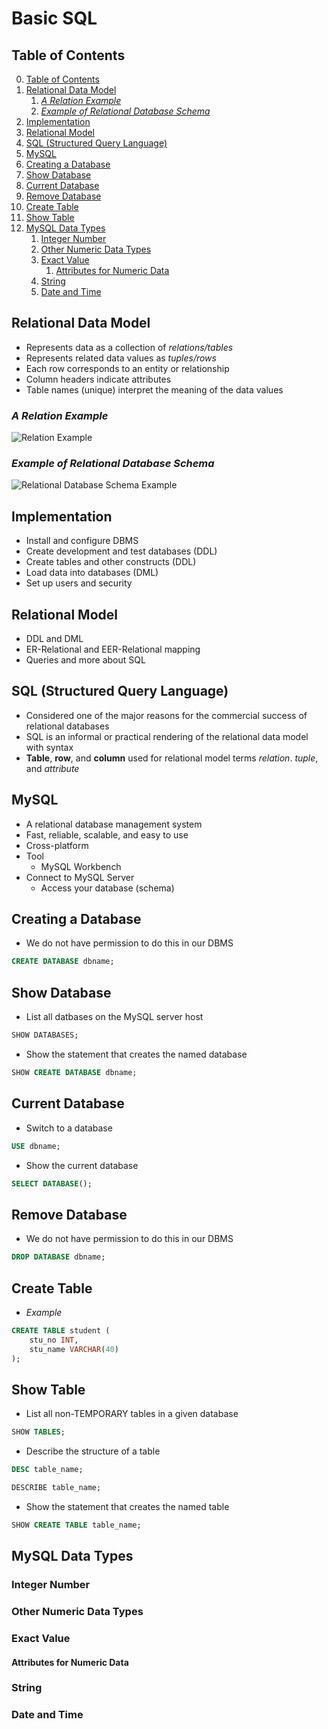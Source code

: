 # Basic SQL

## Table of Contents

0. [Table of Contents](#table-of-contents)
1. [Relational Data Model](#relational-data-model)
    1. [*A Relation Example*](#a-relation-example)
    2. [*Example of Relational Database Schema*](#example-of-relational-database-schema)
2. [Implementation](#implementation)
3. [Relational Model](#relational-model)
4. [SQL (Structured Query Language)](#sql-structured-query-language)
5. [MySQL](#mysql)
6. [Creating a Database](#creating-a-database)
7. [Show Database](#show-database)
8. [Current Database](#current-database)
9. [Remove Database](#remove-database)
10. [Create Table](#create-table)
11. [Show Table](#show-table)
12. [MySQL Data Types](#mysql-data-types)
    1. [Integer Number](#integer-number)
    2. [Other Numeric Data Types](#other-numeric-data-types)
    3. [Exact Value](#exact-value)
        1. [Attributes for Numeric Data](#attributes-for-numeric-data)
    4. [String](#string)
    5. [Date and Time](#date-and-time)

## Relational Data Model

- Represents data as a collection of *relations/tables*
- Represents related data values as *tuples/rows*
- Each row corresponds to an entity or relationship
- Column headers indicate attributes
- Table names (unique) interpret the meaning of the data values  

### *A Relation Example*

![Relation Example](https://d186loudes4jlv.cloudfront.net/sql/images/table_relationships/table-relationships.png)

### *Example of Relational Database Schema*

![Relational Database Schema Example](https://d1whtlypfis84e.cloudfront.net/guides/wp-content/uploads/2019/01/01111318/Relational-databse.png)

## Implementation

- Install and configure DBMS
- Create development and test databases (DDL)
- Create tables and other constructs (DDL)
- Load data into databases (DML)
- Set up users and security

## Relational Model

- DDL and DML
- ER-Relational and EER-Relational mapping
- Queries and more about SQL

## SQL (Structured Query Language)

- Considered one of the major reasons for the commercial success of relational databases
- SQL is an informal or practical rendering of the relational data model with syntax
- **Table**, **row**, and **column** used for relational model terms *relation*. *tuple*, and *attribute*

## MySQL

- A relational database management system
- Fast, reliable, scalable, and easy to use
- Cross-platform
- Tool
    - MySQL Workbench
- Connect to MySQL Server
    - Access your database (schema)

## Creating a Database

- We do not have permission to do this in our DBMS
```sql
CREATE DATABASE dbname;
```

## Show Database

- List all datbases on the MySQL server host
```sql
SHOW DATABASES;
```
- Show the statement that creates the named database
```sql
SHOW CREATE DATABASE dbname;
```

## Current Database

- Switch to a database
```sql
USE dbname;
```
- Show the current database
```sql
SELECT DATABASE();
```

## Remove Database

- We do not have permission to do this in our DBMS
```sql
DROP DATABASE dbname;
```

## Create Table

- *Example*
```sql
CREATE TABLE student (
    stu_no INT, 
    stu_name VARCHAR(40)
);
```

## Show Table

- List all non-TEMPORARY tables in a given database
```sql
SHOW TABLES;
```
- Describe the structure of a table
```sql
DESC table_name;
```

```sql
DESCRIBE table_name;
```
- Show the statement that creates the named table
```sql
SHOW CREATE TABLE table_name;
```

## MySQL Data Types

### Integer Number

### Other Numeric Data Types

### Exact Value

#### Attributes for Numeric Data

### String

### Date and Time
